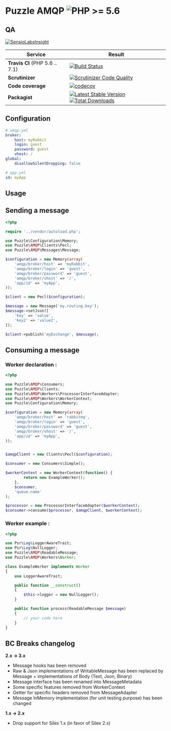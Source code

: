 Puzzle AMQP  ![PHP >= 5.6](https://img.shields.io/badge/php-%3E%3D%205.6-blue.svg)
===========

QA
--

[![SensioLabsInsight](https://insight.sensiolabs.com/projects/d18675cd-9850-4115-af23-b1afa8a859bc/big.png)](https://insight.sensiolabs.com/projects/d18675cd-9850-4115-af23-b1afa8a859bc)

Service | Result
--- | ---
**Travis CI** (PHP 5.6 .. 7.1) | [![Build Status](https://travis-ci.org/puzzle-org/amqp.svg?branch=master)](https://travis-ci.org/puzzle-org/amqp)
**Scrutinizer** | [![Scrutinizer Code Quality](https://scrutinizer-ci.com/g/puzzle-org/amqp/badges/quality-score.png?b=master)](https://scrutinizer-ci.com/g/puzzle-org/amqp/?branch=master)
**Code coverage** | [![codecov](https://codecov.io/gh/puzzle-org/amqp/branch/master/graph/badge.svg)](https://codecov.io/gh/puzzle-org/amqp)
**Packagist** | [![Latest Stable Version](https://poser.pugx.org/puzzle/amqp/v/stable.png)](https://packagist.org/packages/puzzle/amqp) [![Total Downloads](https://poser.pugx.org/puzzle/amqp/downloads.svg)](https://packagist.org/packages/puzzle/amqp)


Configuration
-------------

```yml
# amqp.yml
broker:
    host: myRabbit
    login: guest
    password: guest
    vhost: /
global:
    disallowSilentDropping: false

# app.yml
id: myApp
```

Usage
-----
## Sending a message

```php
<?php

require '../vendor/autoload.php';

use Puzzle\Configuration\Memory;
use Puzzle\AMQP\Clients\Pecl;
use Puzzle\AMQP\Messages\Message;

$configuration = new Memory(array(
    'amqp/broker/host' => 'myRabbit',
    'amqp/broker/login' => 'guest',
    'amqp/broker/password' => 'guest',
    'amqp/broker/vhost' => '/',
    'app/id' => 'myApp',
));

$client = new Pecl($configuration);

$message = new Message('my.routing.key');
$message->setJson([
    'key' => 'value',
    'key2' => 'value2',
]);

$client->publish('myExchange', $message);
```
## Consuming a message

### Worker declaration :
```php
<?php

use Puzzle\AMQP\Consumers;
use Puzzle\AMQP\Clients;
use Puzzle\AMQP\Workers\ProcessorInterfaceAdapter;
use Puzzle\AMQP\Workers\WorkerContext;
use Puzzle\Configuration\Memory;

$configuration = new Memory(array(
    'amqp/broker/host' => 'rabbitmq',
    'amqp/broker/login' => 'guest',
    'amqp/broker/password' => 'guest',
    'amqp/broker/vhost' => '/',
    'app/id' => 'myApp',
));


$amqpClient = new Clients\Pecl($configuration);

$consumer = new Consumers\Simple();

$workerContext = new WorkerContext(function() {
        return new ExampleWorker();
    },
    $consumer,
    'queue.name'
);

$processor = new ProcessorInterfaceAdapter($workerContext);
$consumer->consume($processor, $amqpClient, $workerContext);
```
### Worker example :
```php
<?php

use Psr\Log\LoggerAwareTrait;
use Psr\Log\NullLogger;
use Puzzle\AMQP\ReadableMessage;
use Puzzle\AMQP\Workers\Worker;

class ExampleWorker implements Worker
{
    use LoggerAwareTrait;

    public function __construct()
    {
        $this->logger = new NullLogger();
    }

    public function process(ReadableMessage $message)
    {
        // your code here
    }
}
```

BC Breaks changelog
-------------------

**2.x -> 3.x**

 - Message hooks has been removed
 - Raw & Json implementations of WritableMessage has been replaced by Message + implementations of Body (Text, Json, Binary)
 - Message interface has been renamed into MessageMetadata
 - Some specific features removed from WorkerContext
 - Getter for specific headers removed from MessageAdapter
 - Message InMemory implementation (for unit testing purpose) has been changed

**1.x -> 2.x**

 - Drop support for Silex 1.x (in favor of Silex 2.x)
